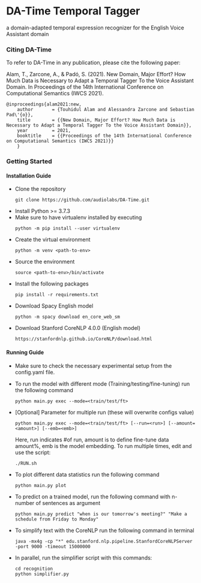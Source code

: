 # DA-Time Temporal Tagger

a domain-adapted temporal expression recognizer for the English Voice Assistant domain

### Citing DA-Time

To refer to DA-Time in any publication, please cite the following paper: 

Alam, T., Zarcone, A., & Padó, S. (2021). New Domain, Major Effort? How Much Data is Necessary to Adapt a Temporal Tagger To the Voice Assistant Domain. In Proceedings of the 14th International Conference on Computational Semantics (IWCS 2021).

    @inproceedings{alam2021:new,
        author       = {Touhidul Alam and Alessandra Zarcone and Sebastian Pad\'{o}},
        title        = {{New Domain, Major Effort? How Much Data is Necessary to Adapt a Temporal Tagger To the Voice Assistant Domain}},
        year         = 2021,
        booktitle    = {{Proceedings of the 14th International Conference on Computational Semantics (IWCS 2021)}}
        }

### Getting Started

#### Installation Guide

* Clone the repository
    ```
    git clone https://github.com/audiolabs/DA-Time.git
    ```
* Install Python >= 3.7.3
* Make sure to have virtualenv installed by executing
    ```
    python -m pip install --user virtualenv
    ```
* Create the virtual environment
    ```
    python -m venv <path-to-env>
    ```
* Source the environment
    ```
    source <path-to-env>/bin/activate
    ```
* Install the following packages
    ```
    pip install -r requirements.txt
    ```
* Download Spacy English model
    ```
    python -m spacy download en_core_web_sm
    ```
* Download Stanford CoreNLP 4.0.0 (English model)
    ```
    https://stanfordnlp.github.io/CoreNLP/download.html
    ```

#### Running Guide

* Make sure to check the necessary experimental setup from the config.yaml file.
* To run the model with different mode (Training/testing/fine-tuning) run the following command
    ```
    python main.py exec --mode=<train/test/ft>
    ```
* [Optional] Parameter for multiple run (these will overwrite configs value)
    ```
    python main.py exec --mode=<train/test/ft> [--run=<run>] [--amount=<amount>] [--emb=<emb>]
    ```
    Here, run indicates #of run, amount is to define fine-tune data amount%, emb is the model embedding. To run multiple times, edit and use the script:
    ```
    ./RUN.sh
    ```
* To plot different data statistics run the following command
    ```
    python main.py plot
    ```
* To predict on a trained model, run the following command with n-number of sentences as argument
    ```
    python main.py predict "when is our tomorrow's meeting?" "Make a schedule from Friday to Monday"
    ```

* To simplify text with the CoreNLP run the following command in terminal 
    ```
    java -mx4g -cp "*" edu.stanford.nlp.pipeline.StanfordCoreNLPServer -port 9000 -timeout 15000000
    ```
* In parallel, run the simplifier script with this commands:
    ```
    cd recognition
    python simplifier.py
    ```

